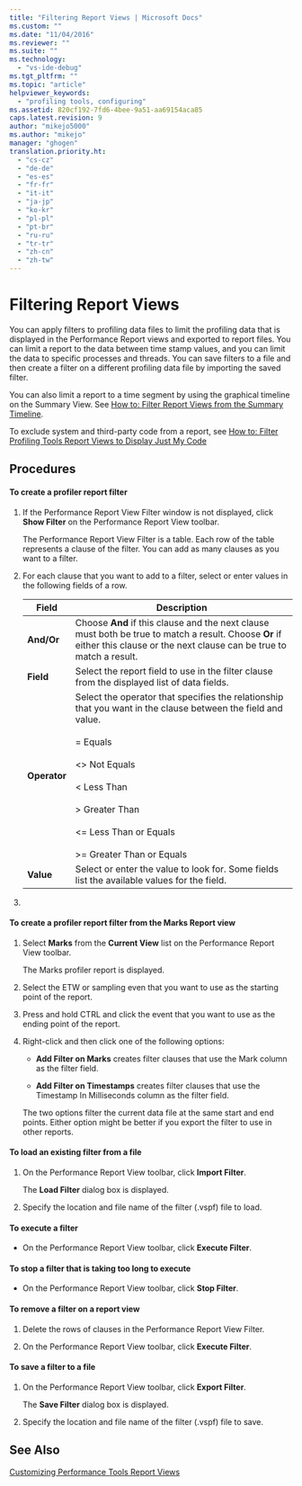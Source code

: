 ```yaml
---
title: "Filtering Report Views | Microsoft Docs"
ms.custom: ""
ms.date: "11/04/2016"
ms.reviewer: ""
ms.suite: ""
ms.technology: 
  - "vs-ide-debug"
ms.tgt_pltfrm: ""
ms.topic: "article"
helpviewer_keywords: 
  - "profiling tools, configuring"
ms.assetid: 820cf192-7fd6-4bee-9a51-aa69154aca85
caps.latest.revision: 9
author: "mikejo5000"
ms.author: "mikejo"
manager: "ghogen"
translation.priority.ht: 
  - "cs-cz"
  - "de-de"
  - "es-es"
  - "fr-fr"
  - "it-it"
  - "ja-jp"
  - "ko-kr"
  - "pl-pl"
  - "pt-br"
  - "ru-ru"
  - "tr-tr"
  - "zh-cn"
  - "zh-tw"
---
```

# Filtering Report Views
You can apply filters to profiling data files to limit the profiling data that is displayed in the Performance Report views and exported to report files. You can limit a report to the data between time stamp values, and you can limit the data to specific processes and threads. You can save filters to a file and then create a filter on a different profiling data file by importing the saved filter.  
  
 You can also limit a report to a time segment by using the graphical timeline on the Summary View. See [How to: Filter Report Views from the Summary Timeline](../profiling/how-to-filter-report-views-from-the-summary-timeline.md).  
  
 To exclude system and third-party code from a report, see [How to: Filter Profiling Tools Report Views to Display Just My Code](../profiling/how-to-filter-profiling-tools-report-views-to-display-just-my-code.md)  
  
## Procedures  
  
#### To create a profiler report filter  
  
1.  If the Performance Report View Filter window is not displayed, click **Show Filter** on the Performance Report View toolbar.  
  
     The Performance Report View Filter is a table. Each row of the table represents a clause of the filter. You can add as many clauses as you want to a filter.  
  
2.  For each clause that you want to add to a filter, select or enter values in the following fields of a row.  
  
    |Field|Description|  
    |-----------|-----------------|  
    |**And/Or**|Choose **And** if this clause and the next clause must both be true to match a result. Choose **Or** if either this clause or the next clause can be true to match a result.|  
    |**Field**|Select the report field to use in the filter clause from the displayed list of data fields.|  
    |**Operator**|Select the operator that specifies the relationship that you want in the clause between the field and value.<br /><br /> =    Equals<br /><br /> <>  Not Equals<br /><br /> <    Less Than<br /><br /> >    Greater Than<br /><br /> <=  Less Than or Equals<br /><br /> >=  Greater Than or Equals|  
    |**Value**|Select or enter the value to look for. Some fields list the available values for the field.|  
  
3.  
  
#### To create a profiler report filter from the Marks Report view  
  
1.  Select **Marks** from the **Current View** list on the Performance Report View toolbar.  
  
     The Marks profiler report is displayed.  
  
2.  Select the ETW or sampling even that you want to use as the starting point of the report.  
  
3.  Press and hold CTRL and click the event that you want to use as the ending point of the report.  
  
4.  Right-click and then click one of the following options:  
  
    -   **Add Filter on Marks** creates filter clauses that use the Mark column as the filter field.  
  
    -   **Add Filter on Timestamps** creates filter clauses that use the Timestamp In Milliseconds column as the filter field.  
  
     The two options filter the current data file at the same start and end points. Either option might be better if you export the filter to use in other reports.  
  
#### To load an existing filter from a file  
  
1.  On the Performance Report View toolbar, click **Import Filter**.  
  
     The **Load Filter** dialog box is displayed.  
  
2.  Specify the location and file name of the filter (.vspf) file to load.  
  
#### To execute a filter  
  
-   On the Performance Report View toolbar, click **Execute Filter**.  
  
#### To stop a filter that is taking too long to execute  
  
-   On the Performance Report View toolbar, click **Stop Filter**.  
  
#### To remove a filter on a report view  
  
1.  Delete the rows of clauses in the Performance Report View Filter.  
  
2.  On the Performance Report View toolbar, click **Execute Filter**.  
  
#### To save a filter to a file  
  
1.  On the Performance Report View toolbar, click **Export Filter**.  
  
     The **Save Filter** dialog box is displayed.  
  
2.  Specify the location and file name of the filter (.vspf) file to save.  
  
## See Also  
 [Customizing Performance Tools Report Views](../profiling/customizing-performance-tools-report-views.md)